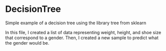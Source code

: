 # DecisionTree
Simple example of a decision tree using the library tree from sklearn  

In this file, I created a list of data representing weight, height, and shoe size that correspond to a gender. Then, I created a new sample to predict what the gender would be. 

